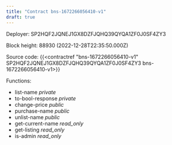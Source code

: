 ```yaml
---
title: "Contract bns-1672266056410-v1"
draft: true
---
```

Deployer: SP2HQF2JQNEJ1GX8DZFJQHQ39QYQA1ZF0J0SF4ZY3


 



Block height: 88930 (2022-12-28T22:35:50.000Z)

Source code: {{<contractref "bns-1672266056410-v1" SP2HQF2JQNEJ1GX8DZFJQHQ39QYQA1ZF0J0SF4ZY3 bns-1672266056410-v1>}}

Functions:

* list-name _private_
* to-bool-response _private_
* change-price _public_
* purchase-name _public_
* unlist-name _public_
* get-current-name _read_only_
* get-listing _read_only_
* is-admin _read_only_
